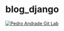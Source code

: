 # blog_django

[![Pedro Andrade Git Lab](https://mydevmetrics.azurewebsites.net/GitLab/pedro.moises?animation=True)](https://github.com/wartrax13)
